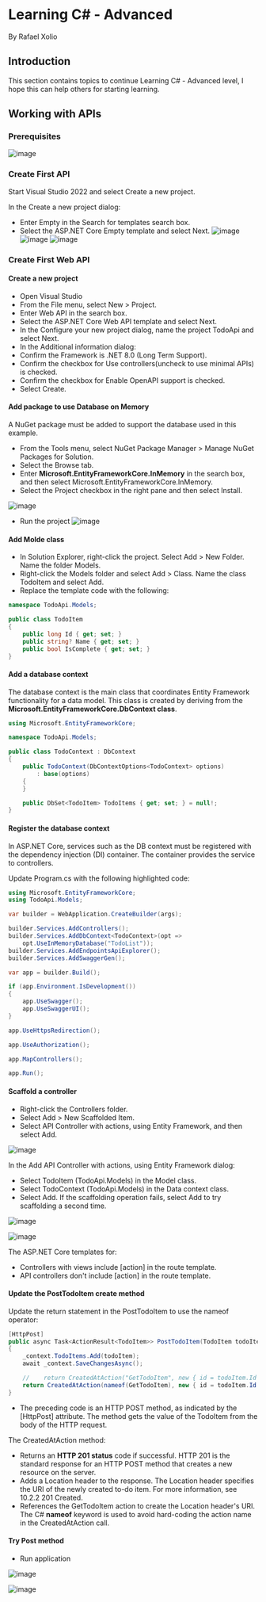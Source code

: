 # Learning C# - Advanced
By Rafael Xolio

## Introduction
This section contains topics to continue Learning C# - Advanced level, I hope this can help others for starting learning.


## Working with APIs

### Prerequisites
![image](https://github.com/user-attachments/assets/fe5d699c-9225-4cab-a251-50d8cb22c8e3)

### Create First API
Start Visual Studio 2022 and select Create a new project.

In the Create a new project dialog:

- Enter Empty in the Search for templates search box.
- Select the ASP.NET Core Empty template and select Next.
![image](https://github.com/user-attachments/assets/37067d3f-37ec-4608-b744-04db0d208445)
![image](https://github.com/user-attachments/assets/ad4a1e3b-3f81-4d58-99a9-eb2e4315bc91)
![image](https://github.com/user-attachments/assets/8b71e6f1-fdae-4eb1-874a-d3e4283bb420)

### Create First Web API

#### Create a new project
- Open Visual Studio
- From the File menu, select New > Project.
- Enter Web API in the search box.
- Select the ASP.NET Core Web API template and select Next.
- In the Configure your new project dialog, name the project TodoApi and select Next.
- In the Additional information dialog:
- Confirm the Framework is .NET 8.0 (Long Term Support).
- Confirm the checkbox for Use controllers(uncheck to use minimal APIs) is checked.
- Confirm the checkbox for Enable OpenAPI support is checked.
- Select Create.

#### Add package to use Database on Memory
A NuGet package must be added to support the database used in this example.

- From the Tools menu, select NuGet Package Manager > Manage NuGet Packages for Solution.
- Select the Browse tab.
- Enter **Microsoft.EntityFrameworkCore.InMemory** in the search box, and then select Microsoft.EntityFrameworkCore.InMemory.
- Select the Project checkbox in the right pane and then select Install.

![image](https://github.com/user-attachments/assets/9a3800ea-2b37-4dd2-baae-474a5914232a)

- Run the project
![image](https://github.com/user-attachments/assets/69b7945d-2726-4d5d-bfe8-b55b314e75ef)

#### Add Molde class

- In Solution Explorer, right-click the project. Select Add > New Folder. Name the folder Models.
- Right-click the Models folder and select Add > Class. Name the class TodoItem and select Add.
- Replace the template code with the following:

```cs
namespace TodoApi.Models;

public class TodoItem
{
    public long Id { get; set; }
    public string? Name { get; set; }
    public bool IsComplete { get; set; }
}
```


#### Add a database context
The database context is the main class that coordinates Entity Framework functionality for a data model. This class is created by deriving from the **Microsoft.EntityFrameworkCore.DbContext class**.

```cs
using Microsoft.EntityFrameworkCore;

namespace TodoApi.Models;

public class TodoContext : DbContext
{
    public TodoContext(DbContextOptions<TodoContext> options)
        : base(options)
    {
    }

    public DbSet<TodoItem> TodoItems { get; set; } = null!;
}
```

#### Register the database context
In ASP.NET Core, services such as the DB context must be registered with the dependency injection (DI) container. The container provides the service to controllers.

Update Program.cs with the following highlighted code:

```cs
using Microsoft.EntityFrameworkCore;
using TodoApi.Models;

var builder = WebApplication.CreateBuilder(args);

builder.Services.AddControllers();
builder.Services.AddDbContext<TodoContext>(opt =>
    opt.UseInMemoryDatabase("TodoList"));
builder.Services.AddEndpointsApiExplorer();
builder.Services.AddSwaggerGen();

var app = builder.Build();

if (app.Environment.IsDevelopment())
{
    app.UseSwagger();
    app.UseSwaggerUI();
}

app.UseHttpsRedirection();

app.UseAuthorization();

app.MapControllers();

app.Run();
```

#### Scaffold a controller

- Right-click the Controllers folder.
- Select Add > New Scaffolded Item.
- Select API Controller with actions, using Entity Framework, and then select Add.

![image](https://github.com/user-attachments/assets/9d152744-2354-401c-9597-d415203aa457)

In the Add API Controller with actions, using Entity Framework dialog:

- Select TodoItem (TodoApi.Models) in the Model class.
- Select TodoContext (TodoApi.Models) in the Data context class.
- Select Add.
If the scaffolding operation fails, select Add to try scaffolding a second time.

![image](https://github.com/user-attachments/assets/4928b47d-f7e3-4a45-a961-16d76fb3b062)

![image](https://github.com/user-attachments/assets/ed98b8eb-125d-43f1-af39-1622bcab9d39)

The ASP.NET Core templates for:

- Controllers with views include [action] in the route template.
- API controllers don't include [action] in the route template.


#### Update the PostTodoItem create method
Update the return statement in the PostTodoItem to use the nameof operator:

```cs
[HttpPost]
public async Task<ActionResult<TodoItem>> PostTodoItem(TodoItem todoItem)
{
    _context.TodoItems.Add(todoItem);
    await _context.SaveChangesAsync();

    //    return CreatedAtAction("GetTodoItem", new { id = todoItem.Id }, todoItem);
    return CreatedAtAction(nameof(GetTodoItem), new { id = todoItem.Id }, todoItem);
}
```
- The preceding code is an HTTP POST method, as indicated by the [HttpPost] attribute. The method gets the value of the TodoItem from the body of the HTTP request.

The CreatedAtAction method:

- Returns an **HTTP 201 status** code if successful. HTTP 201 is the standard response for an HTTP POST method that creates a new resource on the server.
- Adds a Location header to the response. The Location header specifies the URI of the newly created to-do item. For more information, see 10.2.2 201 Created.
- References the GetTodoItem action to create the Location header's URI. The C# **nameof** keyword is used to avoid hard-coding the action name in the CreatedAtAction call.

#### Try Post method
- Run application

![image](https://github.com/user-attachments/assets/ff7d4698-f7a6-4e5e-b882-845d65f10342)

![image](https://github.com/user-attachments/assets/873f7486-a8f5-4d99-9ac8-5560d15f382f)
